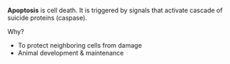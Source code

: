 **Apoptosis** is cell death. It is triggered by signals that activate cascade of suicide proteins (caspase).

Why?

- To protect neighboring cells from damage
- Animal development & maintenance
